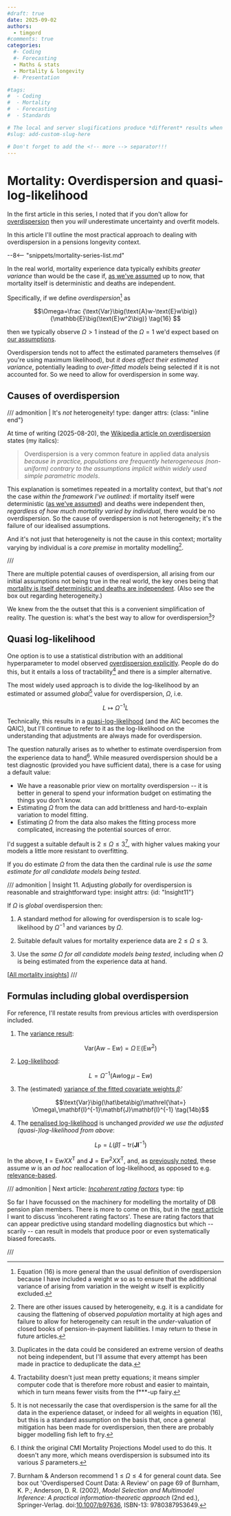 ```yaml
---
#draft: true 
date: 2025-09-02
authors:
  - timgord
#comments: true
categories:
  #- Coding
  #- Forecasting
  - Maths & stats
  - Mortality & longevity
  #- Presentation

#tags:
#  - Coding
#  - Mortality
#  - Forecasting
#  - Standards

# The local and server slugifications produce *different* results when there are dashes in the item title.
#slug: add-custom-slug-here

# Don't forget to add the <!-- more --> separator!!!
---
```


# Mortality: Overdispersion and quasi-log-likelihood

In the first article in this series, I noted that if you don't allow for [overdispersion](/2025-08/mortality-measures-matter/#Def-overdispersion) then you *will* underestimate uncertainty and overfit models.

In this article I'll outline the most practical approach to dealing with overdispersion in a pensions longevity context.

<!-- more -->
--8<-- "snippets/mortality-series-list.md"

In the real world, mortality experience data typically exhibits *greater variance* than would be the case if, [as we've assumed](/2025-08/mortality-measures-matter/#what-is-random) up to now, that mortality itself is deterministic and deaths are independent. 

Specifically, if we define <span id="Def-overdispersion">*overdispersion*[^OverdispersionWithWeight] as</span>

$$\Omega=\frac
{\text{Var}\big(\text{A}w-\text{E}w\big)}
{\mathbb{E}\big(\text{E}w^2\big)}
\tag{16}
$$

then we typically observe $\Omega \gt 1$ instead of the $\Omega = 1$ we'd expect based on [our assumptions](/2025-08/mortality-measures-matter/#definitions).

[^OverdispersionWithWeight]: Equation $(16)$ is more general than the usual definition of overdispersion because I have included a weight $w$ so as to ensure that the additional variance of arising from variation in the weight $w$ itself is explicitly excluded.

Overdispersion tends not to affect the estimated parameters themselves (if you're using maximum likelihood), but *it does affect their estimated variance*, potentially leading to *over-fitted models* being selected if it is not accounted for. So we need to allow for overdispersion in some way.

## Causes of overdispersion

/// admonition | It's *not* heterogeneity!
    type: danger
    attrs: {class: "inline end"}

At time of writing (2025-08-20), the [Wikipedia article on overdispersion](https://en.wikipedia.org/wiki/Overdispersion) states (my italics):

> Overdispersion is a very common feature in applied data analysis *because in practice, populations are frequently heterogeneous (non-uniform) contrary to the assumptions implicit within widely used simple parametric models*.

This explanation is sometimes repeated in a mortality context, but that's *not* the case *within the framework I've outlined*: if mortality itself were deterministic ([as we've assumed](/2025-08/mortality-measures-matter/#what-is-random)) and deaths were independent then, *regardless of how much mortality varied by individual*, there would be no overdispersion. So the cause of overdispersion is not heterogeneity; it's the failure of our idealised assumptions.

And it's not just that heterogeneity is not the cause in this context; mortality varying by individual is a *core premise* in mortality modelling[^Frailty].

[^Frailty]: There are other issues caused by heterogeneity, e.g. it is a candidate for causing the flattening of observed *population* mortality at high ages and failure to allow for heterogeneity can result in the *under*-valuation of closed books of pension-in-payment liabilities. I may return to these in future articles.

///

There are multiple potential causes of overdispersion, all arising from our initial assumptions not being true in the real world, the key ones being that [mortality is itself deterministic and deaths are independent](/2025-08/mortality-measures-matter/#what-is-random). (Also see the box out regarding heterogeneity.)

We knew from the the outset that this is a convenient simplification of reality. The question is: what's the best way to allow for overdispersion[^DeduplicationFailure]?

[^DeduplicationFailure]: Duplicates in the data could be considered an extreme version of deaths not being independent, but I'll assume that every attempt has been made in practice to deduplicate the data.

## Quasi log-likelihood

One option is to use a statistical distribution with an additional hyperparameter to model observed [overdispersion explicitly](https://en.wikipedia.org/wiki/Mixed_Poisson_distribution#Properties). People do do this, but it entails a loss of tractability[^TractabilityBenefits] and there is a simpler alternative.

[^TractabilityBenefits]: Tractability doesn't just mean pretty equations; it means simpler computer code that is therefore more robust and easier to maintain, which in turn means fewer visits from the f***-up fairy.

The most widely used approach is to divide the log-likelihood by an estimated or assumed *global*[^GlobalOverdispersion] value for overdispersion, $\Omega$, i.e.

$$L \mapsto \Omega^{-1}L$$

[^GlobalOverdispersion]: It is not necessarily the case that overdispersion is the same for all the data in the experience dataset, or indeed for all weights in equation $(16)$, but this is a standard assumption on the basis that, once a general mitigation has been made for overdispersion, then there are probably bigger modelling fish left to fry.

Technically, this results in a [quasi-log-likelihood](https://en.wikipedia.org/wiki/Quasi-likelihood) (and the AIC becomes the QAIC), but I'll continue to refer to it as the log-likelihood on the understanding that adjustments are always made for overdispersion.

The question naturally arises as to whether to estimate overdispersion from the experience data to hand[^OldCMIModeOverdispersion]. While measured overdispersion should be a test diagnostic (provided you have sufficient data), there is a case for using a default value:

- We have a reasonable prior view on mortality overdispersion -- it is better in general to spend your information budget on estimating the things you don't know. 
- Estimating $\Omega$ from the data can add brittleness and hard-to-explain variation to model fitting.
- Estimating $\Omega$ from the data also makes the fitting process more complicated, increasing the potential sources of error.

[^OldCMIModeOverdispersion]: I *think* the original CMI Mortality Projections Model used to do this. It doesn't any more, which means overdispersion is subsumed into its various $S$ parameters.

I'd suggest a suitable default is $2\le\Omega\le3$[^BurnhamAndersonOverdispersion], with higher values making your models a little more resistant to overfitting.

[^BurnhamAndersonOverdispersion]: Burnham & Anderson recommend $1\le\Omega\le4$ for general count data. See box out 'Overdispersed Count Data: A Review' on page 69 of Burnham, K. P.; Anderson, D. R. (2002), *Model Selection and Multimodel Inference: A practical information-theoretic approach* (2nd ed.), Springer-Verlag. doi:[10.1007/b97636](https://doi.org/10.1007/b97636), ISBN-13: 9780387953649.

If you do estimate $\Omega$ from the data then the cardinal rule is *use the same estimate for all candidate models being tested*.

/// admonition | Insight 11. Adjusting *globally* for overdispersion is reasonable and straightforward
    type: insight
    attrs: {id: "Insight11"}

If $\Omega$ is *global* overdispersion then:

1. A standard method for allowing for overdispersion is to scale log-likelihood by $\Omega^{-1}$ and variances by $\Omega$.

1. Suitable default values for mortality experience data are $2\le\Omega\le3$.

1. Use the *same $\Omega$ for all candidate models being tested*, including when $\Omega$ is being estimated from the experience data at hand.

[[All mortality insights](/collated-mortality-insights#Insight11)]
///

## Formulas including global overdispersion

For reference, I'll restate results from previous articles with overdispersion included.

1. The [variance result](/2025-08/mortality-a-over-e/#the-variance-result):

    $$\text{Var}\big(\text{A}w-\text{E}w\big)=\Omega\,\mathbb{E}\big(\text{E}w^2\big) \tag{2b}$$


1. [Log-likelihood](/2025-08/mortality-log-likelihood/#Def-log-likelihood):

    $$L=\Omega^{-1}\big(\text{A}w\log\mu-\text{E}w\big) \tag{4b}$$


1. The (estimated) [variance of the fitted covariate weights $\hat\beta$](/2025-08/mortality-suddenly-aic/#Def-Var-beta):

    $$\text{Var}\big(\hat\beta\big)\mathrel{\hat=} \Omega\,\mathbf{I}^{-1}\mathbf{J}\mathbf{I}^{-1} \tag{14b}$$

1. The [penalised log-likelihood](/2025-08/mortality-suddenly-aic/#Def-Var-LP) is unchanged *provided we use the adjusted (quasi-)log-likelihood from above*:

    $$L_\text{P}=L(\hat\beta)- \text{tr}\big(\mathbf{J}\mathbf{I}^{-1}\big)\tag{15b}$$

In the above, $\mathbf{I}=\text{E}wXX^\text{T}$ and $\mathbf{J}=\text{E}w^2XX^\text{T}$, and, as [previously noted](/2025-08/mortality-suddenly-aic/#just-weight-a-moment), these assume $w$ is an *ad hoc* reallocation of log-likelihood, as opposed to e.g. [relevance-based](/2025-10/mortality-good-things-come-to-those-who-weight-i/#3-defining-and-incorporating-data-relevance).

/// admonition | Next article: [*Incoherent rating factors*](/2025-10/mortality-incoherent-rating-factors/)
    type: tip

So far I have focussed on the machinery for modelling the mortality of DB pension plan members. There is more to come on this, but in the [next article](/2025-10/mortality-incoherent-rating-factors/) I want to discuss 'incoherent rating factors'. These are rating factors that can appear predictive using standard modelling diagnostics but which -- scarily -- can result in models that produce poor or even systematically biased forecasts.

///

